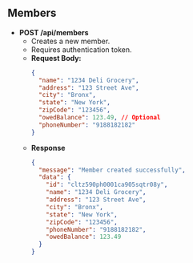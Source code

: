 ## Members

- **POST /api/members**
  - Creates a new member.
  - Requires authentication token.
  - **Request Body:**
    ```json
    {
      "name": "1234 Deli Grocery",
      "address": "123 Street Ave",
      "city": "Bronx",
      "state": "New York",
      "zipCode": "123456",
      "owedBalance": 123.49, // Optional
      "phoneNumber": "9188182182"
    }
    ```
  - **Response**
    ```json
    {
      "message": "Member created successfully",
      "data": {
        "id": "cltz590ph0001ca905sqtr08y",
        "name": "1234 Deli Grocery",
        "address": "123 Street Ave",
        "city": "Bronx",
        "state": "New York",
        "zipCode": "123456",
        "phoneNumber": "9188182182",
        "owedBalance": 123.49
      }
    }
    ```

